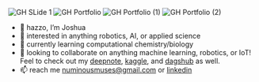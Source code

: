 ![GH SLide 1](https://user-images.githubusercontent.com/103385201/184730850-cfb74d0b-5bdb-4957-aca6-31462db5aae7.png)
![GH Portfolio](https://user-images.githubusercontent.com/103385201/184730870-64c89e70-561a-435f-92a8-dbbb4372e563.png)
![GH Portfolio (1)](https://user-images.githubusercontent.com/103385201/184730887-83d9758b-dfce-4405-a835-557529806d6f.png)
![GH Portfolio (2)](https://user-images.githubusercontent.com/103385201/184731002-df411200-63d4-443b-9253-5246219b19da.png)


- 👋 hazzo, I’m Joshua
- 👀 interested in anything robotics, AI, or applied science
- 🌱 currently learning computational chemistry/biology
- 💞️ looking to collaborate on anything machine learning, robotics, or IoT! Feel to check out my [deepnote](https://deepnote.com/@waterboy), [kaggle](https://www.kaggle.com/joshuaokolo/code), and [dagshub](https://dagshub.com/numinousmuses) as well.
- 📫 reach me numinousmuses@gmail.com or [linkedin](https://www.linkedin.com/in/joshua-okolo/)

<!---
numinousmuses/numinousmuses is a ✨ special ✨ repository because its `README.md` (this file) appears on your GitHub profile.
You can click the Preview link to take a look at your changes.
--->
